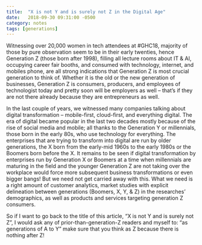 ```yaml
---
title:  "X is not Y and is surely not Z in the Digital Age"
date:   2018-09-30 09:31:00 -0500
category: notes 
tags: [generations]
---
```


Witnessing over 20,000 women in tech attendees at #GHC18, majority of those by pure observation seem to be in their early twenties, hence Generation Z (those born after 1998), filling all lecture rooms about IT & AI, occupying career fair booths, and consumed with technology, internet, and mobiles phone, are all strong indications that Generation Z is most crucial generation to think of. Whether it is the old or the new generation of businesses, Generation Z is consumers, producers, and employees of technologist today and pretty soon will be employers as well – that’s if they are not there already because they are entrepreneurs as well.

In the last couple of years, we witnessed many companies talking about digital transformation – mobile-first, cloud-first, and everything digital. The era of digital became popular in the last two decades mostly because of the rise of social media and mobile; all thanks to the Generation Y or millennials, those born in the early 80s, who use technology for everything. The enterprises that are trying to transform into digital are run by older generations, the X born from the early-mid 1960s to the early 1980s or the Boomers born before the X. It remains to be seen if digital transformation by enterprises run by Generation X or Boomers at a time when millennials are maturing in the field and the younger Generation Z are not taking over the workplace would force more subsequent business transformations or even bigger bangs! But we need not get carried away with this. What we need is a right amount of customer analytics, market studies with explicit delineation between generations (Boomers, X, Y, & Z) in the researches’ demographics, as well as products and services targeting generation Z consumers.

So if I want to go back to the title of this article, “X is not Y and is surely not Z”, I would ask any of prior-than-generation-Z readers and myself to: “as generations of A to Y” make sure that you think as Z because there is nothing after Z!
